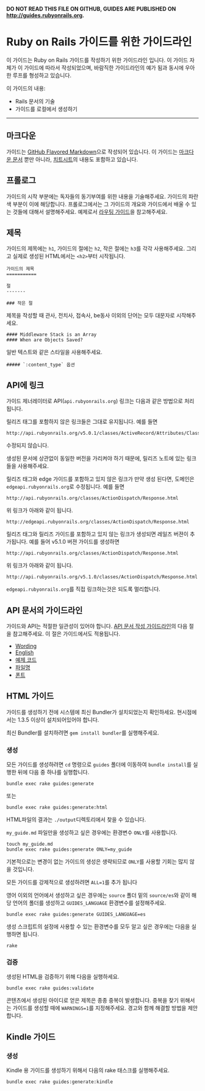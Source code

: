 **DO NOT READ THIS FILE ON GITHUB, GUIDES ARE PUBLISHED ON http://guides.rubyonrails.org.**

Ruby on Rails 가이드를 위한 가이드라인
===============================

이 가이드는 Ruby on Rails 가이드를 작성하기 위한 가이드라인 입니다. 이 가이드 자체가 이 가이드에 따라서 작성되었으며, 바람직한 가이드라인의 예가 됨과 동시에 우아한 루프를 형성하고 있습니다.

이 가이드의 내용:

* Rails 문서의 기술
* 가이드를 로컬에서 생성하기

--------------------------------------------------------------------------------

마크다운
-------

가이드는 [GitHub Flavored Markdown](https://help.github.com/articles/github-flavored-markdown)으로 작성되어 있습니다. 이 가이드는 [마크다운 문서](http://daringfireball.net/projects/markdown/syntax) 뿐만 아니라, [치트시트](http://daringfireball.net/projects/markdown/basics)의 내용도 포함하고 있습니다.

프롤로그
--------

가이드의 시작 부분에는 독자들의 동기부여를 위한 내용을 기술해주세요. 가이드의 파란색 부분이 이에 해당합니다. 프롤로그에서는 그 가이드의 개요와 가이드에서 배울 수 있는 것들에 대해서 설명해주세요. 예제로서 [라우팅 가이드](routing.html)을 참고해주세요.

제목
------

가이드의 제목에는 `h1`, 가이드의 절에는 `h2`, 작은 절에는 `h3`를 각각 사용해주세요. 그리고 실제로 생성된 HTML에서는 `<h2>`부터 시작됩니다.

```
가이드의 제목
===========

절
-------

### 작은 절
```

제목을 작성할 때 관사, 전치사, 접속사, be동사 이외의 단어는 모두 대문자로 시작해주세요.

```
#### Middleware Stack is an Array
#### When are Objects Saved?
```

일반 텍스트와 같은 스타일을 사용해주세요.

```
##### `:content_type` 옵션
```

API에 링크
------------------

가이드 제너레이터로 API(`api.rubyonrails.org`) 링크는 다음과 같은 방법으로 처리됩니다.

릴리즈 태그를 포함하지 않은 링크들은 그대로 유지됩니다. 예를 들면

```
http://api.rubyonrails.org/v5.0.1/classes/ActiveRecord/Attributes/ClassMethods.html
```

수정되지 않습니다.

생성된 문서에 상관없이 동일한 버전을 가리켜야 하기 때문에, 릴리즈 노트에 있는 링크들을 사용해주세요.

릴리즈 태그와 edge 가이드를 포함하고 있지 않은 링크가 만약 생성 된다면, 도메인은 `edgeapi.rubyonrails.org`로 수정됩니다. 예를 들면

```
http://api.rubyonrails.org/classes/ActionDispatch/Response.html
```

위 링크가 아래와 같이 됩니다.

```
http://edgeapi.rubyonrails.org/classes/ActionDispatch/Response.html
```

릴리즈 태그와 릴리즈 가이드를 포함하고 있지 않는 링크가 생성되면 레일즈 버젼이 추가됩니다. 예를 들어 v5.1.0 버젼 가이드를 생성하면

```
http://api.rubyonrails.org/classes/ActionDispatch/Response.html
```

위 링크가 아래와 같이 됩니다.

```
http://api.rubyonrails.org/v5.1.0/classes/ActionDispatch/Response.html
```

`edgeapi.rubyonrails.org`를 직접 링크하는것은 되도록 멀리합니다.


API 문서의 가이드라인
----------------------------

가이드와 API는 적절한 일관성이 있어야 합니다. [API 문서 작성 가이드라인](api_documentation_guidelines.html)의 다음 절을 참고해주세요. 이 절은 가이드에서도 적용됩니다.

* [Wording](api_documentation_guidelines.html#wording)
* [English](api_documentation_guidelines.html#english)
* [예제 코드](api_documentation_guidelines.html#example-code)
* [파일명](api_documentation_guidelines.html#file-names)
* [폰트](api_documentation_guidelines.html#fonts)

HTML 가이드
-----------

가이드를 생성하기 전에 시스템에 최신 Bundler가 설치되었는지 확인하세요.
 현시점에서는 1.3.5 이상이 설치되어있어야 
합니다.

최신 Bundler를 설치하려면 `gem install bundler`를 실행해주세요.

### 생성

모든 가이드를 생성하려면 `cd` 명령으로 `guides` 폴더에 이동하여 `bundle install`를 실행한 뒤에 다음 중 하나를 실행합니다.

```
bundle exec rake guides:generate
```

또는

```
bundle exec rake guides:generate:html
```

HTML파일의 결과는 `./output`디렉토리에서 찾을 수 있습니다.

`my_guide.md` 파일만을 생성하고 싶은 경우에는 환경변수 `ONLY`를 사용합니다.

```
touch my_guide.md
bundle exec rake guides:generate ONLY=my_guide
```

기본적으로는 변경이 없는 가이드의 생성은 생략되므로 `ONLY`를 사용할 기회는 많지 않을 것입니다.

모든 가이드를 강제적으로 생성하려면 `ALL=1`를 추가 됩니다

영어 이외의 언어에서 생성하고 싶은 경우에는 `source` 폴더 밑의 `source/es`와 같이 해당 언어의 폴더를 생성하고 `GUIDES_LANGUAGE` 환경변수를 설정해주세요.

```
bundle exec rake guides:generate GUIDES_LANGUAGE=es
```

생성 스크립트의 설정에 사용할 수 있는 환경변수를 모두 알고 싶은 경우에는 다음을 실행하면 됩니다.

```
rake
```

### 검증

생성된 HTML을 검증하기 위해 다음을 실행하세요.

```
bundle exec rake guides:validate
```

콘텐츠에서 생성된 아이디로 얻은 제목은 종종 중복이 발생합니다. 중복을 찾기 위해서는 가이드를 생성할 때에 `WARNINGS=1`를 지정해주세요. 경고와 함께 해결할 방법을 제안합니다.

Kindle 가이드
-------------

### 생성

Kindle 용 가이드를 생성하기 위해서 다음의 rake 태스크를 실행해주세요.

```
bundle exec rake guides:generate:kindle
```
